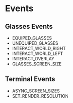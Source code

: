 # Events

## Glasses Events
* EQUIPED_GLASSES
* UNEQUIPED_GLASSES
* INTERACT_WORLD_RIGHT
* INTERACT_WORLD_LEFT
* INTERACT_OVERLAY
* GLASSES_SCREEN_SIZE


## Terminal Events
* ASYNC_SCREEN_SIZES
* SET_RENDER_RESOLUTION